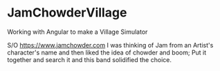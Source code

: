 # JamChowderVillage
Working with Angular to make a Village Simulator

S/O https://www.jamchowder.com
I was thinking of Jam from an Artist's character's name and then liked the idea of chowder and boom; Put it together and search it and this band solidified the choice.
